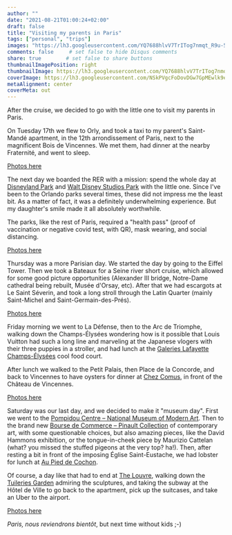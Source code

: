 ```yaml
---
author: ""
date: "2021-08-21T01:00:24+02:00"
draft: false
title: "Visiting my parents in Paris"
tags: ["personal", "trips"]
images: "https://lh3.googleusercontent.com/YQ7688hlvV7TrITog7nmqt_R9u-5Wh-HduM2QmrHxkHTM5RfuYUmw318-UomnpypBW2xpxCnA-Bvf3aZAKPViu5S-4n_GdRwE5hY3J8CwF5wm6J90MFk1OzDb7q-CKSrDPZHBZ622Jw=w1920-h1080"
comments: false     # set false to hide Disqus comments
share: true        # set false to share buttons
thumbnailImagePosition: right
thumbnailImage: https://lh3.googleusercontent.com/YQ7688hlvV7TrITog7nmqt_R9u-5Wh-HduM2QmrHxkHTM5RfuYUmw318-UomnpypBW2xpxCnA-Bvf3aZAKPViu5S-4n_GdRwE5hY3J8CwF5wm6J90MFk1OzDb7q-CKSrDPZHBZ622Jw=w1920-h1080
coverImage: https://lh3.googleusercontent.com/NSkPVgcFoDovDGw7GpMEwlk9etrvCECZ6rsLGzPsmwkk7ofB4Y_3LAT9tHKvuTcNBXknPmEWccBrLdIwZ2d9TSnJgXE47FnBf0ab6tFH7z5z4SSnZdin-dwytfSwNGKepb1gS7Yha9Y=w1920-h1080
metaAlignment: center
coverMeta: out
---
```


After the cruise, we decided to go with the little one to visit my parents in Paris.

<!--more-->

On Tuesday 17th we flew to Orly, and took a taxi to my parent's Saint-Mandé apartment, in the 12th arrondissement of Paris, next to the magnificent Bois de Vincennes. We met them, had dinner at the nearby Fraternité, and went to sleep.

[Photos here](https://photos.app.goo.gl/NmUDQ3EYWjjBZNW78)

The next day we boarded the RER with a mission: spend the whole day at [Disneyland Park](https://www.disneylandparis.com/en-us/destinations/disneyland-park/) and [Walt Disney Studios Park](https://www.disneylandparis.com/en-us/destinations/walt-disney-studios-park/) with the little one. Since I've been to the Orlando parks several times, these did not impress me the least bit. As a matter of fact, it was a definitely underwhelming experience. But my daughter's smile made it all absolutely worthwhile.

The parks, like the rest of Paris, required a "health pass" (proof of vaccination or negative covid test, with QR), mask wearing, and social distancing.

[Photos here](https://photos.app.goo.gl/rcPQSw4ovpPTXXcQ9)

Thursday was a more Parisian day. We started the day by going to the Eiffel Tower. Then we took a Bateaux for a Seine river short cruise, which allowed for some good picture opportunities (Alexander III bridge, Notre-Dame cathedral being rebuilt, Musée d'Orsay, etc). After that we had escargots at Le Saint Séverin, and took a long stroll through the Latin Quarter (mainly Saint-Michel and Saint-Germain-des-Prés).

[Photos here](https://photos.app.goo.gl/Kjcg3fLWY1RjSifo9)

Friday morning we went to La Défense, then to the Arc de Triomphe, walking down the Champs-Élysées wondering how is it possible that Louis Vuitton had such a long line and marveling at the Japanese vlogers with their three puppies in a stroller, and had lunch at the [Galeries Lafayette Champs-Élysées](https://www.galerieslafayette.com/m/magasin-champs-elysees) cool food court.

After lunch we walked to the Petit Palais, then Place de la Concorde, and back to Vincennes to have oysters for dinner at [Chez Comus](https://www.chezcomus.fr/), in front of the Château de Vincennes.

[Photos here](https://photos.app.goo.gl/ur4UmJvh2WuD6FYcA)

Saturday was our last day, and we decided to make it "museum day". First we went to the [Pompidou Centre – National Museum of Modern Art](https://www.centrepompidou.fr/en/). Then to the brand new [Bourse de Commerce – Pinault Collection](https://www.pinaultcollection.com/en) of contemporary art, with some questionable choices, but also amazing pieces, like the David Hammons exhibition, or the tongue-in-cheek piece by Maurizio Cattelan (what? you missed the stuffed pigeons at the very top? ha!). Then, after resting a bit in front of the imposing Église Saint-Eustache, we had lobster for lunch at [Au Pied de Cochon](https://www.pieddecochon.com).

Of course, a day like that had to end at [The Louvre](https://www.louvre.fr/en/), walking down the [Tuileries Garden](https://en.parisinfo.com/paris-museum-monument/71304/Jardin-des-Tuileries) admiring the sculptures, and taking the subway at the Hôtel de Ville to go back to the apartment, pick up the suitcases, and take an Uber to the airport.

[Photos here](https://photos.app.goo.gl/b9364itzu1j87doq5)

*Paris, nous reviendrons bientôt*, but next time without kids ;-)

